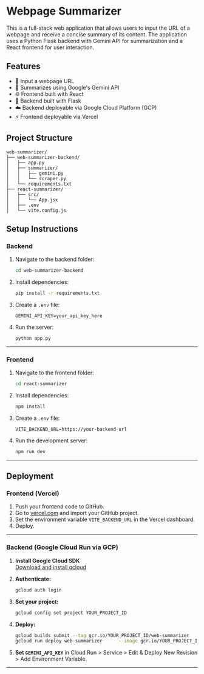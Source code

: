 # Webpage Summarizer

This is a full-stack web application that allows users to input the URL of a webpage and receive a concise summary of its content. The application uses a Python Flask backend with Gemini API for summarization and a React frontend for user interaction.

## Features

- 🔗 Input a webpage URL
- 🧠 Summarizes using Google's Gemini API
- 🌐 Frontend built with React
- 🐍 Backend built with Flask
- ☁️ Backend deployable via Google Cloud Platform (GCP)
- ⚡ Frontend deployable via Vercel

## Project Structure

```
web-summarizer/
├── web-summarizer-backend/
│   ├── app.py
│   ├── summarizer/
│   │   ├── gemini.py
│   │   └── scraper.py
│   └── requirements.txt
├── react-summarizer/
│   ├── src/
│   │   └── App.jsx
│   ├── .env
│   └── vite.config.js
```

## Setup Instructions

### Backend

1. Navigate to the backend folder:

   ```bash
   cd web-summarizer-backend
   ```

2. Install dependencies:

   ```bash
   pip install -r requirements.txt
   ```

3. Create a `.env` file:

   ```env
   GEMINI_API_KEY=your_api_key_here
   ```

4. Run the server:

   ```bash
   python app.py
   ```

---

### Frontend

1. Navigate to the frontend folder:

   ```bash
   cd react-summarizer
   ```

2. Install dependencies:

   ```bash
   npm install
   ```

3. Create a `.env` file:

   ```env
   VITE_BACKEND_URL=https://your-backend-url
   ```

4. Run the development server:

   ```bash
   npm run dev
   ```

---

## Deployment

### Frontend (Vercel)

1. Push your frontend code to GitHub.
2. Go to [vercel.com](https://vercel.com) and import your GitHub project.
3. Set the environment variable `VITE_BACKEND_URL` in the Vercel dashboard.
4. Deploy.

---

### Backend (Google Cloud Run via GCP)

1. **Install Google Cloud SDK**  
   [Download and install gcloud](https://cloud.google.com/sdk/docs/install)

2. **Authenticate:**

   ```bash
   gcloud auth login
   ```

3. **Set your project:**

   ```bash
   gcloud config set project YOUR_PROJECT_ID
   ```

4. **Deploy:**

   ```bash
   gcloud builds submit --tag gcr.io/YOUR_PROJECT_ID/web-summarizer
   gcloud run deploy web-summarizer      --image gcr.io/YOUR_PROJECT_ID/web-summarizer      --platform managed      --region us-central1      --allow-unauthenticated
   ```

5. **Set `GEMINI_API_KEY`** in Cloud Run > Service > Edit & Deploy New Revision > Add Environment Variable.

---
